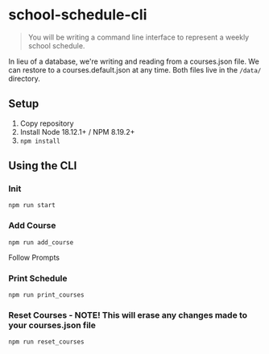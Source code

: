 # school-schedule-cli
> You will be writing a command line interface to represent a weekly school schedule.

In lieu of a database, we're writing and reading from a courses.json file. We can restore to a courses.default.json at any time. Both files live in the `/data/` directory.

## Setup
1. Copy repository
2. Install Node 18.12.1+ / NPM 8.19.2+
3. `npm install`

## Using the CLI

### Init
`npm run start`

### Add Course
`npm run add_course`

Follow Prompts

### Print Schedule
`npm run print_courses`

### Reset Courses - NOTE! This will erase any changes made to your courses.json file
`npm run reset_courses`
